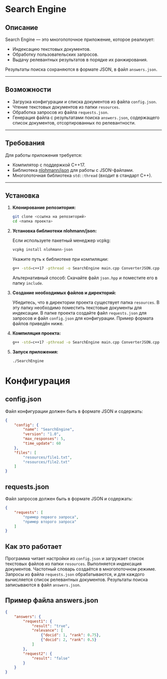# Search Engine  

## Описание  
Search Engine — это многопоточное приложение, которое реализует:  
- Индексацию текстовых документов.  
- Обработку пользовательских запросов.  
- Выдачу релевантных результатов в порядке их ранжирования.  

Результаты поиска сохраняются в формате JSON, в файл `answers.json`.  

---

## Возможности  
- Загрузка конфигурации и списка документов из файла `config.json`.  
- Чтение текстовых документов из папки `resources`.  
- Обработка запросов из файла `requests.json`.  
- Генерация файла с результатами поиска `answers.json`, содержащего список документов, отсортированных по релевантности.  

---

## Требования  
Для работы приложения требуется:  
- Компилятор с поддержкой C++17.  
- Библиотека [nlohmann/json](https://github.com/nlohmann/json) для работы с JSON-файлами.  
- Многопоточная библиотека `std::thread` (входит в стандарт C++).  

---

## Установка

1. **Клонирование репозитория:**

    ```bash
    git clone <ссылка на репозиторий>
    cd <папка проекта>
    ```

2. **Установка библиотеки nlohmann/json:**

    Если используете пакетный менеджер vcpkg:

    ```bash
    vcpkg install nlohmann-json
    ```

    Укажите путь к библиотеке при компиляции:

    ```bash
    g++ -std=c++17 -pthread -o SearchEngine main.cpp ConverterJSON.cpp InvertedIndex.cpp SearchServer.cpp -I<путь_к_vcpkg>/installed/x64-linux/include -ljsoncpp
    ```

    Альтернативный способ:
    Скачайте файл `json.hpp` и поместите его в папку `include`.

3. **Создание необходимых файлов и директорий:**

    Убедитесь, что в директории проекта существует папка `resources`. В эту папку необходимо поместить текстовые документы для индексации.
    В папке проекта создайте файл `requests.json` для запросов и файл `config.json` для конфигурации. Пример формата файлов приведён ниже.

4. **Компиляция проекта:**

    ```bash
    g++ -std=c++17 -pthread -o SearchEngine main.cpp ConverterJSON.cpp InvertedIndex.cpp SearchServer.cpp -Iinclude
    ```

5. **Запуск приложения:**

    ```bash
    ./SearchEngine
    ```

# Конфигурация

## config.json

Файл конфигурации должен быть в формате JSON и содержать:

```json
{
    "config": {
        "name": "SearchEngine",
        "version": "1.0",
        "max_responses": 5,
        "time_update": 60
    },
    "files": [
        "resources/file1.txt",
        "resources/file2.txt"
    ]
}
```

## requests.json

Файл запросов должен быть в формате JSON и содержать:

```json
{
    "requests": [
        "пример первого запроса",
        "пример второго запроса"
    ]
}
```
## Как это работает

Программа читает настройки из `config.json` и загружает список текстовых файлов из папки `resources`.
Выполняется индексация документов. Частотный словарь создаётся в многопоточном режиме.
Запросы из файла `requests.json` обрабатываются, и для каждого вычисляется список релевантных документов.
Результаты поиска записываются в файл `answers.json`.

## Пример файла answers.json

```json
{
    "answers": {
        "request1": {
            "result": "true",
            "relevance": [
                {"docid": 1, "rank": 0.75},
                {"docid": 2, "rank": 0.5}
            ]
        },
        "request2": {
            "result": "false"
        }
    }
}
